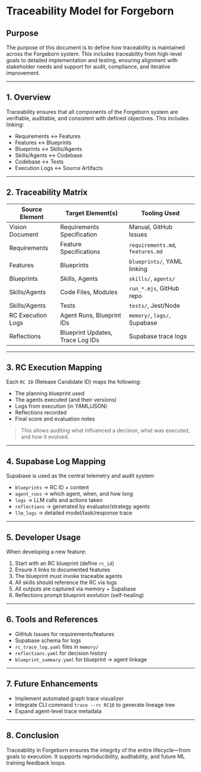 
# Traceability Model for Forgeborn

## Purpose

The purpose of this document is to define how traceability is maintained across the Forgeborn system. This includes traceability from high-level goals to detailed implementation and testing, ensuring alignment with stakeholder needs and support for audit, compliance, and iterative improvement.

---

## 1. Overview

Traceability ensures that all components of the Forgeborn system are verifiable, auditable, and consistent with defined objectives. This includes linking:

- Requirements ↔ Features
- Features ↔ Blueprints
- Blueprints ↔ Skills/Agents
- Skills/Agents ↔ Codebase
- Codebase ↔ Tests
- Execution Logs ↔ Source Artifacts

---

## 2. Traceability Matrix

| Source Element           | Target Element(s)                  | Tooling Used                |
|--------------------------|------------------------------------|-----------------------------|
| Vision Document          | Requirements Specification         | Manual, GitHub Issues       |
| Requirements             | Feature Specifications             | `requirements.md`, `features.md` |
| Features                 | Blueprints                         | `blueprints/`, YAML linking |
| Blueprints               | Skills, Agents                     | `skills/`, `agents/`        |
| Skills/Agents            | Code Files, Modules                | `run_*.mjs`, GitHub repo    |
| Skills/Agents            | Tests                              | `tests/`, Jest/Node         |
| RC Execution Logs        | Agent Runs, Blueprint IDs          | `memory/`, `logs/`, Supabase |
| Reflections              | Blueprint Updates, Trace Log IDs   | Supabase trace logs         |

---

## 3. RC Execution Mapping

Each `RC ID` (Release Candidate ID) maps the following:

- The planning blueprint used
- The agents executed (and their versions)
- Logs from execution (in YAML/JSON)
- Reflections recorded
- Final score and evaluation notes

> This allows auditing what influenced a decision, what was executed, and how it evolved.

---

## 4. Supabase Log Mapping

Supabase is used as the central telemetry and audit system:

- `blueprints` → RC ID + content
- `agent_runs` → which agent, when, and how long
- `logs` → LLM calls and actions taken
- `reflections` → generated by evaluator/strategy agents
- `llm_logs` → detailed model/task/response trace

---

## 5. Developer Usage

When developing a new feature:

1. Start with an RC blueprint (define `rc_id`)
2. Ensure it links to documented features
3. The blueprint must invoke traceable agents
4. All skills should reference the RC via logs
5. All outputs are captured via memory + Supabase
6. Reflections prompt blueprint evolution (self-healing)

---

## 6. Tools and References

- GitHub Issues for requirements/features
- Supabase schema for logs
- `rc_trace_log.yaml` files in `memory/`
- `reflections.yaml` for decision history
- `blueprint_summary.yaml` for blueprint → agent linkage

---

## 7. Future Enhancements

- Implement automated graph trace visualizer
- Integrate CLI command `trace --rc RC10` to generate lineage tree
- Expand agent-level trace metadata

---

## 8. Conclusion

Traceability in Forgeborn ensures the integrity of the entire lifecycle—from goals to execution. It supports reproducibility, auditability, and future ML training feedback loops.
